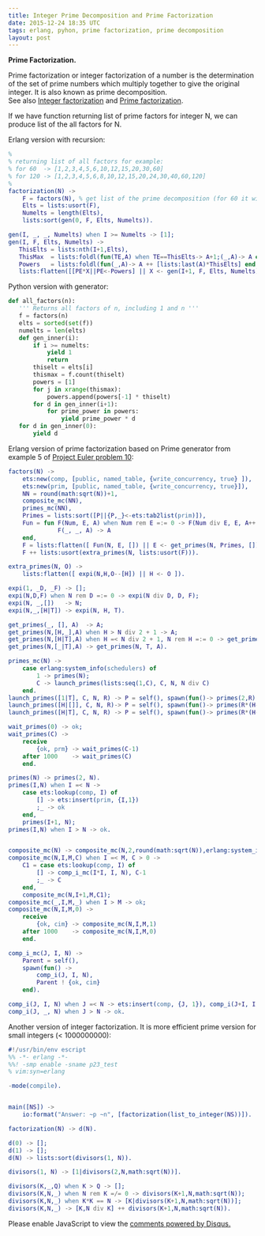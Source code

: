 ```yaml
---
title: Integer Prime Decomposition and Prime Factorization
date: 2015-12-24 18:35 UTC
tags: erlang, pyhon, prime factorization, prime decomposition
layout: post
---
```


<b>Prime Factorization. </b>

Prime factorization or integer factorization of a number is the determination of the set of prime numbers which multiply together to give the original integer. It is also known as prime decomposition.<br>
See also [Integer factorization](https://en.wikipedia.org/wiki/Integer_factorization) and [Prime factorization](http://mathworld.wolfram.com/PrimeFactorization.html).

If we have function returning list of prime factors for integer N, we can produce list of the all factors for N.

Erlang version with recursion:

```erlang
%
% returning list of all factors for example:
% for 60  -> [1,2,3,4,5,6,10,12,15,20,30,60]
% for 120 -> [1,2,3,4,5,6,8,10,12,15,20,24,30,40,60,120]
%
factorization(N) ->
    F = factors(N), % get list of the prime decomposition (for 60 it will [2,2,3,5], for 120: [2,2,2,3,5])
    Elts = lists:usort(F),
    Numelts = length(Elts),
    lists:sort(gen(0, F, Elts, Numelts)).

gen(I, _, _, Numelts) when I >= Numelts -> [1];
gen(I, F, Elts, Numelts) ->
   ThisElts = lists:nth(I+1,Elts),
   ThisMax  = lists:foldl(fun(TE,A) when TE==ThisElts-> A+1;(_,A)-> A end, 0, F),
   Powers   = lists:foldl(fun(_,A)-> A ++ [lists:last(A)*ThisElts] end, [1], lists:seq(1, ThisMax)),
   lists:flatten([[PE*X||PE<-Powers] || X <- gen(I+1, F, Elts, Numelts)]).

```

Python version with generator:

```python
def all_factors(n):
   ''' Returns all factors of n, including 1 and n '''
   f = factors(n)
   elts = sorted(set(f))
   numelts = len(elts)
   def gen_inner(i):
       if i >= numelts:
           yield 1
           return
       thiselt = elts[i]
       thismax = f.count(thiselt)
       powers = [1]
       for j in xrange(thismax):
           powers.append(powers[-1] * thiselt)
       for d in gen_inner(i+1):
           for prime_power in powers:
               yield prime_power * d
   for d in gen_inner(0):
       yield d

```

Erlang version of prime factorization based on Prime generator from example 5 of [Project Euler problem 10](/2015/11/29/project-euler-problem-10/):

```erlang
factors(N) ->
    ets:new(comp, [public, named_table, {write_concurrency, true} ]),
    ets:new(prim, [public, named_table, {write_concurrency, true}]),
    NN = round(math:sqrt(N))+1,
    composite_mc(NN),
    primes_mc(NN),
    Primes = lists:sort([P||{P,_}<-ets:tab2list(prim)]),
    Fun = fun F(Num, E, A) when Num rem E =:= 0 -> F(Num div E, E, A++[E]);
              F(_, _, A) -> A
    end,
    F = lists:flatten([ Fun(N, E, []) || E <- get_primes(N, Primes, [])]),
    F ++ lists:usort(extra_primes(N, lists:usort(F))).

extra_primes(N, O) -> 
    lists:flatten([ expi(N,H,O--[H]) || H <- O ]).

expi(1, _D, _F) -> [];
expi(N,D,F) when N rem D =:= 0 -> expi(N div D, D, F);
expi(N, _,[])   -> N;
expi(N,_,[H|T]) -> expi(N, H, T).

get_primes(_, [], A)  -> A;
get_primes(N,[H,_],A) when H > N div 2 + 1 -> A;  
get_primes(N,[H|T],A) when H =< N div 2 + 1, N rem H =:= 0 -> get_primes(N, T, A ++ [H]);
get_primes(N,[_|T],A) -> get_primes(N, T, A).

primes_mc(N) ->
    case erlang:system_info(schedulers) of
        1 -> primes(N);
        C -> launch_primes(lists:seq(1,C), C, N, N div C)
    end.
launch_primes([1|T], C, N, R) -> P = self(), spawn(fun()-> primes(2,R), P ! {ok, prm} end), launch_primes(T, C, N, R);
launch_primes([H|[]], C, N, R)-> P = self(), spawn(fun()-> primes(R*(H-1)+1,N), P ! {ok, prm} end), wait_primes(C);
launch_primes([H|T], C, N, R) -> P = self(), spawn(fun()-> primes(R*(H-1)+1,R*H), P ! {ok, prm} end), launch_primes(T, C, N, R).

wait_primes(0) -> ok;
wait_primes(C) ->
    receive
        {ok, prm} -> wait_primes(C-1)
    after 1000    -> wait_primes(C)
    end.

primes(N) -> primes(2, N).
primes(I,N) when I =< N ->
    case ets:lookup(comp, I) of
        [] -> ets:insert(prim, {I,1})
        ;_ -> ok
    end,
    primes(I+1, N);
primes(I,N) when I > N -> ok.


composite_mc(N) -> composite_mc(N,2,round(math:sqrt(N)),erlang:system_info(schedulers)).
composite_mc(N,I,M,C) when I =< M, C > 0 ->
    C1 = case ets:lookup(comp, I) of
        [] -> comp_i_mc(I*I, I, N), C-1
        ;_ -> C
    end,
    composite_mc(N,I+1,M,C1);
composite_mc(_,I,M,_) when I > M -> ok;
composite_mc(N,I,M,0) ->
    receive
        {ok, cim} -> composite_mc(N,I,M,1)
    after 1000    -> composite_mc(N,I,M,0)
    end.

comp_i_mc(J, I, N) -> 
    Parent = self(),
    spawn(fun() ->
        comp_i(J, I, N),
        Parent ! {ok, cim}
    end).

comp_i(J, I, N) when J =< N -> ets:insert(comp, {J, 1}), comp_i(J+I, I, N);
comp_i(J, _, N) when J > N -> ok.

```

Another version of integer factorization. It is more efficient prime version for small integers (< 1000000000):

```erlang
#!/usr/bin/env escript
%% -*- erlang -*-
%%! -smp enable -sname p23_test
% vim:syn=erlang

-mode(compile).


main([NS]) ->
    io:format("Answer: ~p ~n", [factorization(list_to_integer(NS))]).

factorization(N) -> d(N).

d(0) -> [];
d(1) -> [];
d(N) -> lists:sort(divisors(1, N)).

divisors(1, N) -> [1|divisors(2,N,math:sqrt(N))].

divisors(K,_,Q) when K > Q -> [];
divisors(K,N,_) when N rem K =/= 0 -> divisors(K+1,N,math:sqrt(N));
divisors(K,N,_) when K*K == N -> [K|divisors(K+1,N,math:sqrt(N))];
divisors(K,N,_) -> [K,N div K] ++ divisors(K+1,N,math:sqrt(N)).

```

<div id="disqus_thread"></div>
<script>
/**
* RECOMMENDED CONFIGURATION VARIABLES: EDIT AND UNCOMMENT THE SECTION BELOW TO INSERT DYNAMIC VALUES FROM YOUR PLATFORM OR CMS.
* LEARN WHY DEFINING THESE VARIABLES IS IMPORTANT: https://disqus.com/admin/universalcode/#configuration-variables
*/
/*
var disqus_config = function () {
    this.page.url = '2015/12/24/integer_prime_decomposition_factorization/'; // Replace PAGE_URL with your page's canonical URL variable
    this.page.identifier = 'ipdf1'; // Replace PAGE_IDENTIFIER with your page's unique identifier variable
};
*/
(function() { // DON'T EDIT BELOW THIS LINE
var d = document, s = d.createElement('script');

s.src = '//mijkenator.disqus.com/embed.js';

s.setAttribute('data-timestamp', +new Date());
(d.head || d.body).appendChild(s);
})();
</script>
<noscript>Please enable JavaScript to view the <a href="https://disqus.com/?ref_noscript" rel="nofollow">comments powered by Disqus.</a></noscript>


